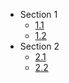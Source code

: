 - Section 1  
    - [1.1](sect1/subtl_1_1.md)  
    - [1.2](sect1/subtl_1_2.md)  
- Section 2  
    - [2.1](sect1/subtl_2_1.md)  
    - [2.2](sect1/subtl_2_2.md)  